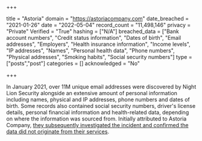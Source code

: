 +++

title = "Astoria"
domain = "https://astoriacompany.com"
date_breached = "2021-01-26"
date = "2022-05-04"
record_count = "11,498,146"
privacy = "Private"
Verified = "True"
hashing = ["N/A"]
breached_data = ["Bank account numbers", "Credit status information", "Dates of birth", "Email addresses", "Employers", "Health insurance information", "Income levels", "IP addresses", "Names", "Personal health data", "Phone numbers", "Physical addresses", "Smoking habits", "Social security numbers"]
type = ["posts","post"]
categories = []
acknowledged = "No"


+++


In January 2021, over 11M unique email addresses were discovered by Night Lion Security alongside an extensive amount of personal information including names, physical and IP addresses, phone numbers and dates of birth. Some records also contained social security numbers, driver's license details, personal financial information and health-related data, depending on where the information was sourced from. Initially attributed to Astoria Company, <a href="https://astoriacompany.com/cyber-update/" target="_blank" rel="noopener">they subsequently investigated the incident and confirmed the data did not originate from their services</a>.

